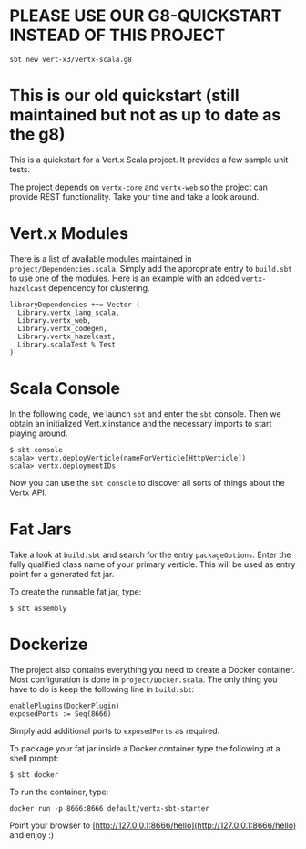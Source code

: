 # PLEASE USE OUR G8-QUICKSTART INSTEAD OF THIS PROJECT
``` 
sbt new vert-x3/vertx-scala.g8
``` 

# This is our old quickstart (still maintained but not as up to date as the g8)

This is a quickstart for a Vert.x Scala project. 
It provides a few sample unit tests.

The project depends on `vertx-core` and `vertx-web` so the project can provide REST functionality.
Take your time and take a look around.

# Vert.x Modules

There is a list of available modules maintained in `project/Dependencies.scala`. 
Simply add the appropriate entry to `build.sbt` to use one of the modules.
Here is an example with an added `vertx-hazelcast` dependency for clustering.
```
libraryDependencies ++= Vector (
  Library.vertx_lang_scala,
  Library.vertx_web,
  Library.vertx_codegen,
  Library.vertx_hazelcast,
  Library.scalaTest % Test
)
```


# Scala Console

In the following code, we launch `sbt` and enter the `sbt` console. 
Then we obtain an initialized Vert.x instance and the necessary imports to start playing around.
```
$ sbt console
scala> vertx.deployVerticle(nameForVerticle[HttpVerticle])
scala> vertx.deploymentIDs
```

Now you can use the `sbt console` to discover all sorts of things about the Vertx API.


# Fat Jars

Take a look at `build.sbt` and search for the entry `packageOptions`. 
Enter the fully qualified class name of your primary verticle. 
This will be used as entry point for a generated fat jar.

To create the runnable fat jar, type:
```
$ sbt assembly
```

# Dockerize

The project also contains everything you need to create a Docker container.
Most configuration is done in `project/Docker.scala`. 
The only thing you have to do is keep the following line in `build.sbt`:
```
enablePlugins(DockerPlugin)
exposedPorts := Seq(8666)
```
Simply add additional ports to `exposedPorts` as required.

To package your fat jar inside a Docker container type the following at a shell prompt:
```
$ sbt docker
```

To run the container, type:
```
docker run -p 8666:8666 default/vertx-sbt-starter
```
Point your browser to [http://127.0.0.1:8666/hello](http://127.0.0.1:8666/hello) and enjoy :)
